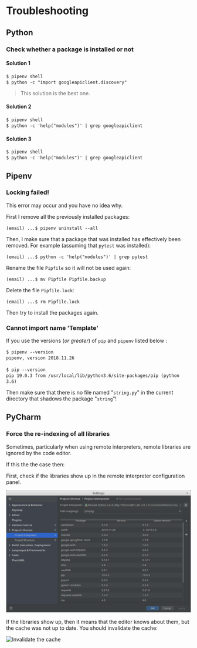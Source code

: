 # Troubleshooting

## Python

### Check whether a package is installed or not

#### Solution 1

    $ pipenv shell
    $ python -c "import googleapiclient.discovery"

> This solution is the best one.

#### Solution 2

    $ pipenv shell
    $ python -c 'help("modules")' | grep googleapiclient

#### Solution 3

    $ pipenv shell
    $ python -c 'help("modules")' | grep googleapiclient

## Pipenv

### Locking failed!

This error may occur and you have no idea why.

First I remove all the previously installed packages:

    (email) ...$ pipenv uninstall --all

Then, I make sure that a package that was installed has effectively been removed. For example (assuming that `pytest` was installed):

    (email) ...$ python -c 'help("modules")' | grep pytest

Rename the file `Pipfile` so it will not be used again:

    (email) ...$ mv Pipfile Pipfile.backup

Delete the file `Pipfile.lock`:

    (email) ...$ rm Pipfile.lock

Then try to install the packages again.

### Cannot import name 'Template'

If you use the versions (_or greater_) of `pip` and `pipenv` listed below :

    $ pipenv --version
    pipenv, version 2018.11.26

    $ pip --version
    pip 19.0.3 from /usr/local/lib/python3.6/site-packages/pip (python 3.6)

Then make sure that there is no file named "`string.py`" in the current directory that shadows the package "`string`"!

## PyCharm

### Force the re-indexing of all libraries

Sometimes, particularly when using remote interpreters, remote libraries are ignored by the code editor.

If this the the case then:

First, check if the libraries show up in the remote interpreter configuration panel.

![Remote packages](images/pycharm-remote-packages.png)

If the libraries show up, then it means that the editor knows about them, but the cache was not up to date. You should invalidate the cache:

![Invalidate the cache](pycharm-invalidate-cache.png)

